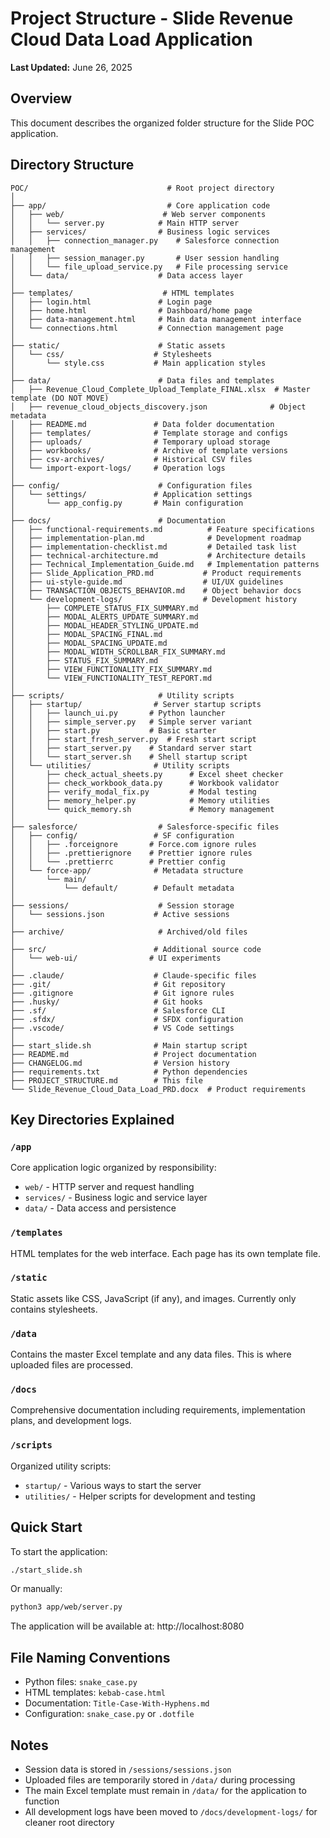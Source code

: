 # Project Structure - Slide Revenue Cloud Data Load Application

**Last Updated:** June 26, 2025

## Overview
This document describes the organized folder structure for the Slide POC application.

## Directory Structure

```
POC/                               # Root project directory
│
├── app/                           # Core application code
│   ├── web/                      # Web server components
│   │   └── server.py            # Main HTTP server
│   ├── services/                # Business logic services
│   │   ├── connection_manager.py    # Salesforce connection management
│   │   ├── session_manager.py       # User session handling
│   │   └── file_upload_service.py   # File processing service
│   └── data/                    # Data access layer
│
├── templates/                    # HTML templates
│   ├── login.html               # Login page
│   ├── home.html                # Dashboard/home page
│   ├── data-management.html     # Main data management interface
│   └── connections.html         # Connection management page
│
├── static/                      # Static assets
│   └── css/                    # Stylesheets
│       └── style.css           # Main application styles
│
├── data/                        # Data files and templates
│   ├── Revenue_Cloud_Complete_Upload_Template_FINAL.xlsx  # Master template (DO NOT MOVE)
│   ├── revenue_cloud_objects_discovery.json              # Object metadata
│   ├── README.md               # Data folder documentation
│   ├── templates/              # Template storage and configs
│   ├── uploads/                # Temporary upload storage
│   ├── workbooks/              # Archive of template versions
│   ├── csv-archives/           # Historical CSV files
│   └── import-export-logs/     # Operation logs
│
├── config/                      # Configuration files
│   └── settings/               # Application settings
│       └── app_config.py       # Main configuration
│
├── docs/                        # Documentation
│   ├── functional-requirements.md          # Feature specifications
│   ├── implementation-plan.md              # Development roadmap
│   ├── implementation-checklist.md         # Detailed task list
│   ├── technical-architecture.md           # Architecture details
│   ├── Technical_Implementation_Guide.md   # Implementation patterns
│   ├── Slide_Application_PRD.md           # Product requirements
│   ├── ui-style-guide.md                  # UI/UX guidelines
│   ├── TRANSACTION_OBJECTS_BEHAVIOR.md    # Object behavior docs
│   └── development-logs/                  # Development history
│       ├── COMPLETE_STATUS_FIX_SUMMARY.md
│       ├── MODAL_ALERTS_UPDATE_SUMMARY.md
│       ├── MODAL_HEADER_STYLING_UPDATE.md
│       ├── MODAL_SPACING_FINAL.md
│       ├── MODAL_SPACING_UPDATE.md
│       ├── MODAL_WIDTH_SCROLLBAR_FIX_SUMMARY.md
│       ├── STATUS_FIX_SUMMARY.md
│       ├── VIEW_FUNCTIONALITY_FIX_SUMMARY.md
│       └── VIEW_FUNCTIONALITY_TEST_REPORT.md
│
├── scripts/                     # Utility scripts
│   ├── startup/                # Server startup scripts
│   │   ├── launch_ui.py       # Python launcher
│   │   ├── simple_server.py   # Simple server variant
│   │   ├── start.py           # Basic starter
│   │   ├── start_fresh_server.py  # Fresh start script
│   │   ├── start_server.py    # Standard server start
│   │   └── start_server.sh    # Shell startup script
│   └── utilities/              # Utility scripts
│       ├── check_actual_sheets.py      # Excel sheet checker
│       ├── check_workbook_data.py      # Workbook validator
│       ├── verify_modal_fix.py         # Modal testing
│       ├── memory_helper.py            # Memory utilities
│       └── quick_memory.sh             # Memory management
│
├── salesforce/                  # Salesforce-specific files
│   ├── config/                 # SF configuration
│   │   ├── .forceignore       # Force.com ignore rules
│   │   ├── .prettierignore    # Prettier ignore rules
│   │   └── .prettierrc        # Prettier config
│   └── force-app/              # Metadata structure
│       └── main/
│           └── default/        # Default metadata
│
├── sessions/                    # Session storage
│   └── sessions.json           # Active sessions
│
├── archive/                     # Archived/old files
│
├── src/                        # Additional source code
│   └── web-ui/                # UI experiments
│
├── .claude/                    # Claude-specific files
├── .git/                       # Git repository
├── .gitignore                  # Git ignore rules
├── .husky/                     # Git hooks
├── .sf/                        # Salesforce CLI
├── .sfdx/                      # SFDX configuration
├── .vscode/                    # VS Code settings
│
├── start_slide.sh              # Main startup script
├── README.md                   # Project documentation
├── CHANGELOG.md                # Version history
├── requirements.txt            # Python dependencies
├── PROJECT_STRUCTURE.md        # This file
└── Slide_Revenue_Cloud_Data_Load_PRD.docx  # Product requirements

```

## Key Directories Explained

### `/app`
Core application logic organized by responsibility:
- `web/` - HTTP server and request handling
- `services/` - Business logic and service layer
- `data/` - Data access and persistence

### `/templates`
HTML templates for the web interface. Each page has its own template file.

### `/static`
Static assets like CSS, JavaScript (if any), and images. Currently only contains stylesheets.

### `/data`
Contains the master Excel template and any data files. This is where uploaded files are processed.

### `/docs`
Comprehensive documentation including requirements, implementation plans, and development logs.

### `/scripts`
Organized utility scripts:
- `startup/` - Various ways to start the server
- `utilities/` - Helper scripts for development and testing

## Quick Start

To start the application:
```bash
./start_slide.sh
```

Or manually:
```bash
python3 app/web/server.py
```

The application will be available at: http://localhost:8080

## File Naming Conventions

- Python files: `snake_case.py`
- HTML templates: `kebab-case.html`
- Documentation: `Title-Case-With-Hyphens.md`
- Configuration: `snake_case.py` or `.dotfile`

## Notes

- Session data is stored in `/sessions/sessions.json`
- Uploaded files are temporarily stored in `/data/` during processing
- The main Excel template must remain in `/data/` for the application to function
- All development logs have been moved to `/docs/development-logs/` for cleaner root directory